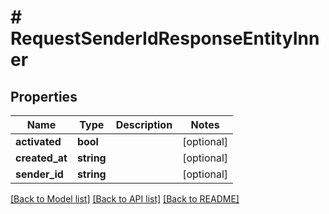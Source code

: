# # RequestSenderIdResponseEntityInner

## Properties

Name | Type | Description | Notes
------------ | ------------- | ------------- | -------------
**activated** | **bool** |  | [optional]
**created_at** | **string** |  | [optional]
**sender_id** | **string** |  | [optional]

[[Back to Model list]](../../README.md#models) [[Back to API list]](../../README.md#endpoints) [[Back to README]](../../README.md)
